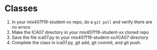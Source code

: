 # Classes

1. In your mis407f19-student-xx repo, do a `git pull` and verify there are no errors
1. Make the ICA07 directory in your mis407f19-student-xx cloned repo
1. Save the file ica07.py to your mis407f19-student-xx/ICA07 directory
1. Complete the class in ica07.py, git add, git commit, and git push.
